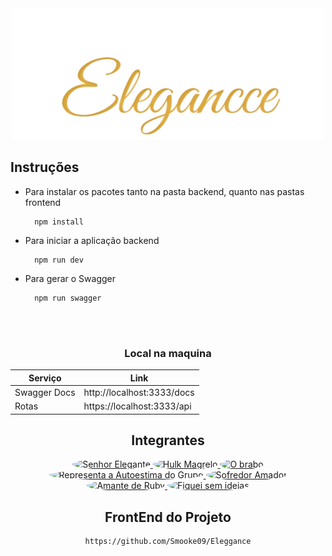 <div align="center">

<img src="./logo.png">

</div>

 

## Instruções 

- Para instalar os pacotes tanto na pasta backend, quanto nas pastas frontend
    
        npm install
    
- Para iniciar a aplicação backend
    
        npm run dev

- Para gerar o Swagger
    
        npm run swagger

<br>
<br>
<div align="center">

### Local na maquina
| Serviço | Link |
| ------ | ------ |
| Swagger Docs | http://localhost:3333/docs |
| Rotas | https://localhost:3333/api |

<div>

## Integrantes

<div align="center">

<a href="https://github.com/Smooke09">
  <img src="https://avatars.githubusercontent.com/u/90714214?v=4" title="Senhor Elegante" style="height:50px; border-radius:100%"/>
</a>

<a href="https://github.com/BrenoOliveira2002">
  <img src="https://avatars.githubusercontent.com/u/103545297?v=4" title="Hulk Magrelo" style="height:50px; border-radius:100%"/>
</a>

<a href="https://github.com/CaioCDJ">
  <img src="https://avatars.githubusercontent.com/u/48222542?v=4" title="O brabo" style="height:50px; border-radius:100%"/>
</a>

<a href="https://github.com/amandacgoncalves">
  <img src="https://avatars.githubusercontent.com/u/102832741?v=4" title="Representa a Autoestima do Grupo" style="height:50px; border-radius:100%"/>
</a>

<a href="https://github.com/RyanGualberto">
  <img src="https://avatars.githubusercontent.com/u/88859663?v=4" title="Sofredor Amador" style="height:50px; border-radius:100%"/>
</a>

<a href="https://github.com/MatheusSimoes13">
  <img src="https://avatars.githubusercontent.com/u/61594761?v=4" title="Amante de Ruby" style="height:50px; border-radius:100%"/>
</a>

<a href="https://github.com/Doug-Vitor">
  <img src="https://avatars.githubusercontent.com/u/86269254?v=4" title="Fiquei sem ideias" style="height:50px; border-radius:100%"/>
</a>
</div>

## FrontEnd do Projeto

    https://github.com/Smooke09/Eleggance
